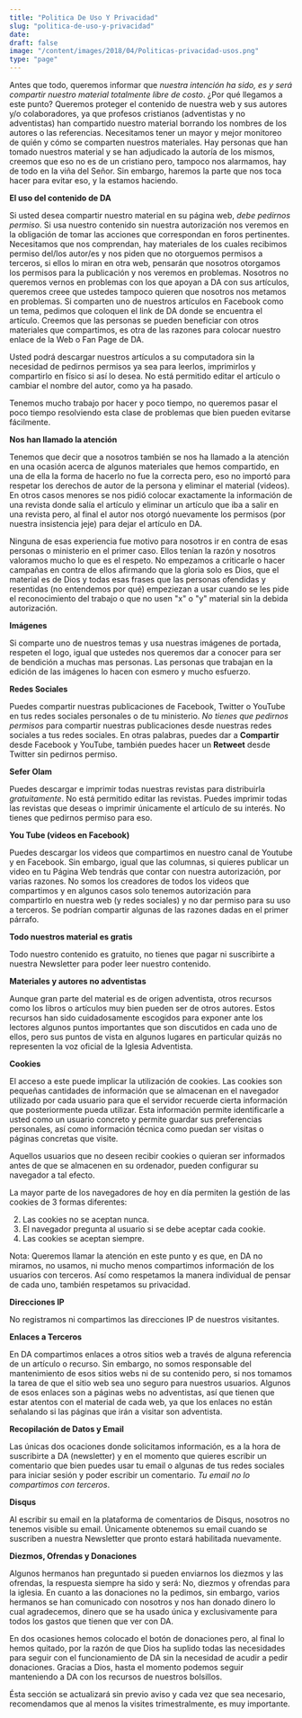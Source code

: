 ```yaml
---
title: "Politica De Uso Y Privacidad"
slug: "politica-de-uso-y-privacidad"
date: 
draft: false
image: "/content/images/2018/04/Politicas-privacidad-usos.png"
type: "page"
---
```


  Antes que todo, queremos informar que *nuestra intención ha sido, es y será compartir nuestro material totalmente libre de costo*. ¿Por qué llegamos a este punto? Queremos proteger el contenido de nuestra web y sus autores y/o colaboradores, ya que profesos cristianos (adventistas y no adventistas) han compartido nuestro material borrando los nombres de los autores o las referencias. Necesitamos tener un mayor y mejor monitoreo de quién y cómo se comparten nuestros materiales. Hay personas que han tomado nuestros material y se han adjudicado la autoría de los mismos, creemos que eso no es de un cristiano pero, tampoco nos alarmamos, hay de todo en la viña del Señor. Sin embargo, haremos la parte que nos toca hacer para evitar eso, y la estamos haciendo.

 **El uso del contenido de DA**

 Si usted desea compartir nuestro material en su página web, *debe pedirnos permiso*. Si usa nuestro contenido sin nuestra autorización nos veremos en la obligación de tomar las acciones que correspondan en foros pertinentes. Necesitamos que nos comprendan, hay materiales de los cuales recibimos permiso del/los autor/es y nos piden que no otorguemos permisos a terceros, si ellos lo miran en otra web, pensarán que nosotros otorgamos los permisos para la publicación y nos veremos en problemas. Nosotros no queremos vernos en problemas con los que apoyan a DA con sus artículos, queremos creee que ustedes tampoco quieren que nosotros nos metamos en problemas. Si comparten uno de nuestros artículos en Facebook como un tema, pedimos que coloquen el link de DA donde se encuentra el artículo. Creemos que las personas se pueden beneficiar con otros materiales que compartimos, es otra de las razones para colocar nuestro enlace de la Web o Fan Page de DA.

 Usted podrá descargar nuestros artículos a su computadora sin la necesidad de pedirnos permisos ya sea para leerlos, imprimirlos y compartirlo en físico si así lo desea. No está permitido editar el artículo o cambiar el nombre del autor, como ya ha pasado.

 Tenemos mucho trabajo por hacer y poco tiempo, no queremos pasar el poco tiempo resolviendo esta clase de problemas que bien pueden evitarse fácilmente.

 **Nos han llamado la atención**

 Tenemos que decir que a nosotros también se nos ha llamado a la atención en una ocasión acerca de algunos materiales que hemos compartido, en una de ella la forma de hacerlo no fue la correcta pero, eso no importó para respetar los derechos de autor de la persona y eliminar el material (videos). En otros casos menores se nos pidió colocar exactamente la información de una revista donde salía el artículo y eliminar un artículo que iba a salir en una revista pero, al final el autor nos otorgó nuevamente los permisos (por nuestra insistencia jeje) para dejar el artículo en DA.

 Ninguna de esas experiencia fue motivo para nosotros ir en contra de esas personas o ministerio en el primer caso. Ellos tenían la razón y nosotros valoramos mucho lo que es el respeto. No empezamos a criticarle o hacer campañas en contra de ellos afirmando que la gloria solo es Dios, que el material es de Dios y todas esas frases que las personas ofendidas y resentidas (no entendemos por qué) empeziezan a usar cuando se les pide el reconocimiento del trabajo o que no usen "x" o "y" material sin la debida autorización.

 **Imágenes**

 Si comparte uno de nuestros temas y usa nuestras imágenes de portada, respeten el logo, igual que ustedes nos queremos dar a conocer para ser de bendición a muchas mas personas. Las personas que trabajan en la edición de las imágenes lo hacen con esmero y mucho esfuerzo.

 **Redes Sociales**

 Puedes compartir nuestras publicaciones de Facebook, Twitter o YouTube en tus redes sociales personales o de tu ministerio. *No tienes que pedirnos permisos* para compartir nuestras publicaciones desde nuestras redes sociales a tus redes sociales. En otras palabras, puedes dar a **Compartir** desde Facebook y YouTube, también puedes hacer un **Retweet** desde Twitter sin pedirnos permiso.

 **Sefer Olam**

 Puedes descargar e imprimir todas nuestras revistas para distribuirla *gratuitamente*. No está permitido editar las revistas. Puedes imprimir todas las revistas que deseas o imprimir únicamente el artículo de su interés. No tienes que pedirnos permiso para eso.

 **You Tube (videos en Facebook)**

 Puedes descargar los videos que compartimos en nuestro canal de Youtube y en Facebook. Sin embargo, igual que las columnas, si quieres publicar un video en tu Página Web tendrás que contar con nuestra autorización, por varias razones. No somos los creadores de todos los videos que compartimos y en algunos casos solo tenemos autorización para compartirlo en nuestra web (y redes sociales) y no dar permiso para su uso a terceros. Se podrían compartir algunas de las razones dadas en el primer párrafo.

 **Todo nuestros material es gratis**

 Todo nuestro contenido es gratuito, no tienes que pagar ni suscribirte a nuestra Newsletter para poder leer nuestro contenido.

 **Materiales y autores no adventistas**

 Aunque gran parte del material es de origen adventista, otros recursos como los libros o artículos muy bien pueden ser de otros autores. Estos recursos han sido cuidadosamente escogidos para exponer ante los lectores algunos puntos importantes que son discutidos en cada uno de ellos, pero sus puntos de vista en algunos lugares en particular quizás no representen la voz oficial de la Iglesia Adventista.

 **Cookies**

 El acceso a este puede implicar la utilización de cookies. Las cookies son pequeñas cantidades de información que se almacenan en el navegador utilizado por cada usuario para que el servidor recuerde cierta información que posteriormente pueda utilizar. Esta información permite identificarle a usted como un usuario concreto y permite guardar sus preferencias personales, así como información técnica como puedan ser visitas o páginas concretas que visite.

 Aquellos usuarios que no deseen recibir cookies o quieran ser informados antes de que se almacenen en su ordenador, pueden configurar su navegador a tal efecto.

 La mayor parte de los navegadores de hoy en día permiten la gestión de las cookies de 3 formas diferentes:

 
 2. Las cookies no se aceptan nunca.
 4. El navegador pregunta al usuario si se debe aceptar cada cookie.
 6. Las cookies se aceptan siempre.
 
 Nota: Queremos llamar la atención en este punto y es que, en DA no miramos, no usamos, ni mucho menos compartimos información de los usuarios con terceros. Así como respetamos la manera individual de pensar de cada uno, también respetamos su privacidad.

 **Direcciones IP**

 No registramos ni compartimos las direcciones IP de nuestros visitantes.

 **Enlaces a Terceros**

 En DA compartimos enlaces a otros sitios web a través de alguna referencia de un artículo o recurso. Sin embargo, no somos responsable del mantenimiento de esos sitios webs ni de su contenido pero, si nos tomamos la tarea de que el sitio web sea uno seguro para nuestros usuarios. Algunos de esos enlaces son a páginas webs no adventistas, así que tienen que estar atentos con el material de cada web, ya que los enlaces no están señalando si las páginas que irán a visitar son adventista.

 **Recopilación de Datos y Email**

 Las únicas dos ocaciones donde solicitamos información, es a la hora de suscribirte a DA (newsletter) y en el momento que quieres escribir un comentario que bien puedes usar tu email o algunas de tus redes sociales para iniciar sesión y poder escribir un comentario. *Tu email no lo compartimos con terceros*.

 **Disqus**

 Al escribir su email en la plataforma de comentarios de Disqus, nosotros no tenemos visible su email. Únicamente obtenemos su email cuando se suscriben a nuestra Newsletter que pronto estará habilitada nuevamente.

 **Diezmos, Ofrendas y Donaciones**

 Algunos hermanos han preguntado si pueden enviarnos los diezmos y las ofrendas, la respuesta siempre ha sido y será: No, diezmos y ofrendas para la iglesia. En cuanto a las donaciones no la pedimos, sin embargo, varios hermanos se han comunicado con nosotros y nos han donado dinero lo cual agradecemos, dinero que se ha usado única y exclusivamente para todos los gastos que tienen que ver con DA.

 En dos ocasiones hemos colocado el botón de donaciones pero, al final lo hemos quitado, por la razón de que Dios ha suplido todas las necesidades para seguir con el funcionamiento de DA sin la necesidad de acudir a pedir donaciones. Gracias a Dios, hasta el momento podemos seguir manteniendo a DA con los recursos de nuestros bolsillos.

 Ésta sección se actualizará sin previo aviso y cada vez que sea necesario, recomendamos que al menos la visites trimestralmente, es muy importante.

   
